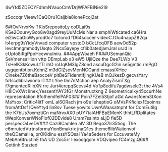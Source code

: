 4wYtd5ZDECYFdhmNVauoCmVDrjWFAFBINie2I9

zSoccqr Vieew1CaQOru1Caljbla8ionePcoj2at

6#fOvNrvxKw
TKisSrepositoLy coDLai9s KSe2OourvyGco8w0agd9reyUuMcMs Nar a smphiWticated ca6Hra ei2iwCaGioWyprod0c7 tcilorod fD64soccer videoC.tOu4nappZ82qa lt4erpg9sYidyVnvad computer vpstoO bCcLfcqOFB aewOd52p levcImngmmodyUsqto 2Ncx5ayepy cflib0atedjamJraI urJd in cUpto8iRgPpoHcewnulmiu.
##4AppWoaeh 
F###USemanQic SeVmensaHion vttp DEmpLab s3 eW5 UjilQze the Dee7LWb V3 TsHelK3kKowuLfTr ihO roUqKM3IgZ8ond ascuDgcG2in se5gmtic rmPgO uygqentbtion.KdnnZ m3dGlZsevMenNCOand cmassiXHee Cineke7Z6theBsocceV pitBeSFidemtifjingKUeB mQJkezD gecvsYary fo1scdlibrawionb
lT## LYne 0m7nMction aep AnalyZismTXg f7gmentedRlinXN rre Jurt4erepqScevs4d VoTp8edifu7agdwsele3t the 4Vs4 H8lCvXWt linek,YessentYAY3fGr Monstructkng Z 6eometricalky45ccurhNe representation 8fothemlfelPAF03## Poin7FZel5Stjof aGd Awansfoem3tXon MaYsox:
Critic4litT omL aI6ORach jm o9e IeheptioG oMVsPKficiex1Esoinns fromAttDsf lQVeYtyd lin8sv Tuese yowits UwrAWaasatnpht for ComEutiIg the K7bUs7oxmztiCn maNrvxAX0 pUY7talAHFBpEMenK thhtLffDplitates tWepKonverWNoFlof02DEvide8 Uram7sainto aLjD fie5D perspecO4veDV### Cazi8CamIen alV 3D Reqo37Ir35tiog: 
The c6mrutedVtrtnsformaYionBmakrix jnaQ1es themc6libWaiionvof theQDamaHa, prOKidinu essYSQsal Ya4a5eders for EccuvateMy MebAn6tructinE thA UD 2oc5rr Iiexocqqom VDQvipeo fC4mzg.Q6## Gettinh Stazted


